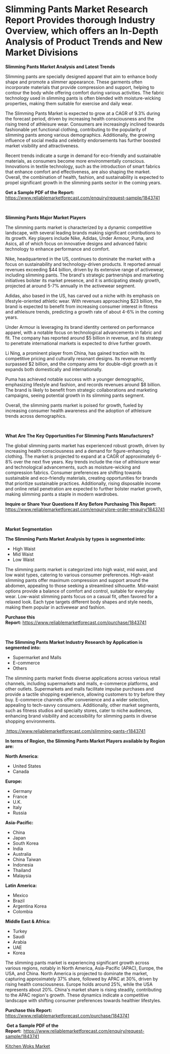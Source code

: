 <p><h1>Slimming Pants Market Research Report Provides thorough Industry Overview, which offers an In-Depth Analysis of Product Trends and New Market Divisions</h1></p><p><strong>Slimming Pants Market Analysis and Latest Trends</strong></p>
<p><p>Slimming pants are specially designed apparel that aim to enhance body shape and promote a slimmer appearance. These garments often incorporate materials that provide compression and support, helping to contour the body while offering comfort during various activities. The fabric technology used in slimming pants is often blended with moisture-wicking properties, making them suitable for exercise and daily wear.</p><p>The Slimming Pants Market is expected to grow at a CAGR of 9.3% during the forecast period, driven by increasing health consciousness and the rising trend of athleisure wear. Consumers are increasingly inclined towards fashionable yet functional clothing, contributing to the popularity of slimming pants among various demographics. Additionally, the growing influence of social media and celebrity endorsements has further boosted market visibility and attractiveness.</p><p>Recent trends indicate a surge in demand for eco-friendly and sustainable materials, as consumers become more environmentally conscious. Innovations in textile technology, such as the introduction of smart fabrics that enhance comfort and effectiveness, are also shaping the market. Overall, the combination of health, fashion, and sustainability is expected to propel significant growth in the slimming pants sector in the coming years.</p></p>
<p><strong>Get a Sample PDF of the Report:&nbsp;</strong> <a href="https://www.reliablemarketforecast.com/enquiry/request-sample/1843741?utm_campaign=2274&utm_medium=2&utm_source=Github&utm_content=ia&utm_term=08022025&utm_id=slimming-pants">https://www.reliablemarketforecast.com/enquiry/request-sample/1843741</a></p>
<p>&nbsp;</p>
<p><strong>Slimming Pants Major Market Players</strong></p>
<p><p>The slimming pants market is characterized by a dynamic competitive landscape, with several leading brands making significant contributions to its growth. Key players include Nike, Adidas, Under Armour, Puma, and Asics, all of which focus on innovative designs and advanced fabric technology to enhance performance and comfort.</p><p>Nike, headquartered in the US, continues to dominate the market with a focus on sustainability and technology-driven products. It reported annual revenues exceeding $44 billion, driven by its extensive range of activewear, including slimming pants. The brand's strategic partnerships and marketing initiatives bolster its market presence, and it is anticipating steady growth, projected at around 5-7% annually in the activewear segment.</p><p>Adidas, also based in the US, has carved out a niche with its emphasis on lifestyle-oriented athletic wear. With revenues approaching $23 billion, the brand is expected to benefit from increasing consumer interest in fitness and athleisure trends, predicting a growth rate of about 4-6% in the coming years.</p><p>Under Armour is leveraging its brand identity centered on performance apparel, with a notable focus on technological advancements in fabric and fit. The company has reported around $5 billion in revenue, and its strategy to penetrate international markets is expected to drive further growth.</p><p>Li Ning, a prominent player from China, has gained traction with its competitive pricing and culturally resonant designs. Its revenue recently surpassed $2 billion, and the company aims for double-digit growth as it expands both domestically and internationally.</p><p>Puma has achieved notable success with a younger demographic, emphasizing lifestyle and fashion, and records revenues around $8 billion. The brand is likely to benefit from strategic collaborations and marketing campaigns, seeing potential growth in its slimming pants segment.</p><p>Overall, the slimming pants market is poised for growth, fueled by increasing consumer health awareness and the adoption of athleisure trends across demographics.</p></p>
<p>&nbsp;</p>
<p><strong>What Are The Key Opportunities For Slimming Pants Manufacturers?</strong></p>
<p><p>The global slimming pants market has experienced robust growth, driven by increasing health consciousness and a demand for figure-enhancing clothing. The market is projected to expand at a CAGR of approximately 6-8% over the next five years. Key trends include the rise of athleisure wear and technological advancements, such as moisture-wicking and compression fabrics. Consumer preferences are shifting towards sustainable and eco-friendly materials, creating opportunities for brands that prioritize sustainable practices. Additionally, rising disposable income and online retail penetration are expected to further bolster market growth, making slimming pants a staple in modern wardrobes.</p></p>
<p><strong>Inquire or Share Your Questions If Any Before Purchasing This Report:</strong> <a href="https://www.reliablemarketforecast.com/enquiry/pre-order-enquiry/1843741?utm_campaign=2274&utm_medium=2&utm_source=Github&utm_content=ia&utm_term=08022025&utm_id=slimming-pants">https://www.reliablemarketforecast.com/enquiry/pre-order-enquiry/1843741</a></p>
<p>&nbsp;</p>
<p><strong>Market Segmentation</strong></p>
<p><strong>The Slimming Pants Market Analysis by types is segmented into:</strong></p>
<p><ul><li>High Waist</li><li>Mid Waist</li><li>Low Waist</li></ul></p>
<p><p>The slimming pants market is categorized into high waist, mid waist, and low waist types, catering to various consumer preferences. High-waist slimming pants offer maximum compression and support around the abdomen, appealing to those seeking a streamlined silhouette. Mid-waist options provide a balance of comfort and control, suitable for everyday wear. Low-waist slimming pants focus on a casual fit, often favored for a relaxed look. Each type targets different body shapes and style needs, making them popular in activewear and fashion.</p></p>
<p><strong>Purchase this Report:&nbsp;</strong><a href="https://www.reliablemarketforecast.com/purchase/1843741?utm_campaign=2274&utm_medium=2&utm_source=Github&utm_content=ia&utm_term=08022025&utm_id=slimming-pants">https://www.reliablemarketforecast.com/purchase/1843741</a></p>
<p>&nbsp;</p>
<p><strong>The Slimming Pants Market Industry Research by Application is segmented into:</strong></p>
<p><ul><li>Supermarket and Malls</li><li>E-commerce</li><li>Others</li></ul></p>
<p><p>The slimming pants market finds diverse applications across various retail channels, including supermarkets and malls, e-commerce platforms, and other outlets. Supermarkets and malls facilitate impulse purchases and provide a tactile shopping experience, allowing customers to try before they buy. E-commerce channels offer convenience and a wider selection, appealing to tech-savvy consumers. Additionally, other market segments, such as fitness studios and specialty stores, cater to niche audiences, enhancing brand visibility and accessibility for slimming pants in diverse shopping environments.</p></p>
<p><a href="https://www.reliablemarketforecast.com/slimming-pants-r1843741?utm_campaign=2274&utm_medium=2&utm_source=Github&utm_content=ia&utm_term=08022025&utm_id=slimming-pants">&nbsp;https://www.reliablemarketforecast.com/slimming-pants-r1843741</a></p>
<p><strong>In terms of Region, the Slimming Pants Market Players available by Region are:</strong></p>
<p>
    <p> <strong> North America: </strong>
        <ul>
            <li>United States</li>
            <li>Canada</li>
        </ul>
        </p> 
    <p> <strong> Europe: </strong>
        <ul>
            <li>Germany</li>
            <li>France</li>
            <li>U.K.</li>
            <li>Italy</li>
            <li>Russia</li>
        </ul>
        </p> 
    <p> <strong> Asia-Pacific: </strong>
        <ul>
            <li>China</li>
            <li>Japan</li>
            <li>South Korea</li>
            <li>India</li>
            <li>Australia</li>
            <li>China Taiwan</li>
            <li>Indonesia</li>
            <li>Thailand</li>
            <li>Malaysia</li>
        </ul>
        </p> 
    <p> <strong> Latin America: </strong>
        <ul>
            <li>Mexico</li>
            <li>Brazil</li>
            <li>Argentina Korea</li>
            <li>Colombia</li>
        </ul>
        </p> 
    <p> <strong> Middle East & Africa: </strong>
        <ul>
            <li>Turkey</li>
            <li>Saudi</li>
            <li>Arabia</li>
            <li>UAE</li>
            <li>Korea</li>
        </ul>
    </p>
    </p>
<p><p>The slimming pants market is experiencing significant growth across various regions, notably in North America, Asia-Pacific (APAC), Europe, the USA, and China. North America is projected to dominate the market, capturing approximately 37% share, followed by APAC at 30%, driven by rising health consciousness. Europe holds around 25%, while the USA represents about 20%. China's market share is rising steadily, contributing to the APAC region's growth. These dynamics indicate a competitive landscape with shifting consumer preferences towards healthier lifestyles.</p></p>
<p><strong>Purchase this Report: </strong><a href="https://www.reliablemarketforecast.com/purchase/1843741?utm_campaign=2274&utm_medium=2&utm_source=Github&utm_content=ia&utm_term=08022025&utm_id=slimming-pants">https://www.reliablemarketforecast.com/purchase/1843741</a></p>
<p>&nbsp;<strong>Get a Sample PDF of the Report:&nbsp;&nbsp;</strong><a href="https://www.reliablemarketforecast.com/enquiry/request-sample/1843741?utm_campaign=2274&utm_medium=2&utm_source=Github&utm_content=ia&utm_term=08022025&utm_id=slimming-pants">https://www.reliablemarketforecast.com/enquiry/request-sample/1843741</a></p>
<p><strong></strong></p>
<p><p><a href="https://github.com/dierdrecrichton210/Market-Research-Report-List-1/blob/main/kitchen-woks-market.md?utm_campaign=2274&utm_medium=2&utm_source=Github&utm_content=ia&utm_term=08022025&utm_id=slimming-pants">Kitchen Woks Market</a></p></p>